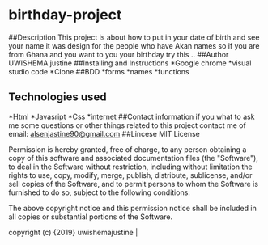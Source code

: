 # birthday-project
##Description
This project is about how to put in your date of birth and see your name it was design for the people who have Akan names so if you are from Ghana and you want to you your birthday try this ..
##Author
UWISHEMA justine
##Installing and Instructions 
*Google chrome
*visual studio code
*Clone
##BDD
*forms
*names
*functions 
## Technologies used
*Html
*Javasript
*Css
*internet
##Contact information
if you what to ask me some questions or other things related to this project contact me of email: alsenjastine90@gmail.com
##Lincese
MIT License

Permission is hereby granted, free of charge, to any person obtaining a copy of this software and associated documentation files (the "Software"), to deal in the Software without restriction, including without limitation the rights to use, copy, modify, merge, publish, distribute, sublicense, and/or sell copies of the Software, and to permit persons to whom the Software is furnished to do so, subject to the following conditions:

The above copyright notice and this permission notice shall be included in all copies or substantial portions of the Software.


copyright (c) {2019} uwishemajustine |